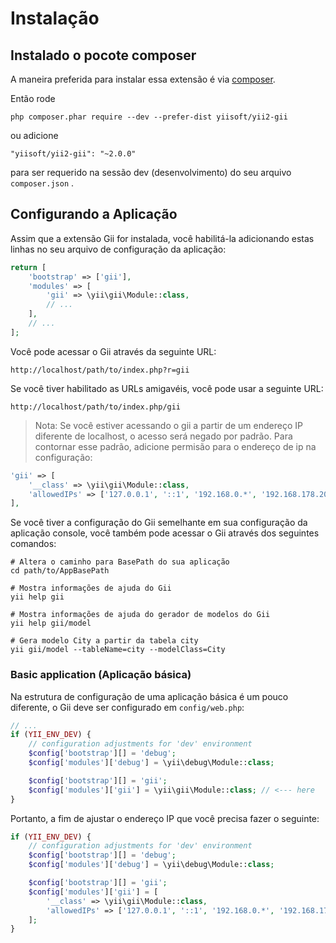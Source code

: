 Instalação
============

## Instalado o pocote composer

A maneira preferida para instalar essa extensão é via [composer](http://getcomposer.org/download/).

Então rode

```
php composer.phar require --dev --prefer-dist yiisoft/yii2-gii
```

ou adicione

```
"yiisoft/yii2-gii": "~2.0.0"
```

para ser requerido na sessão dev (desenvolvimento) do seu  arquivo `composer.json` .


## Configurando a Aplicação

Assim que a extensão Gii for instalada, você habilitá-la adicionando estas linhas no seu arquivo de configuração da aplicação:

```php
return [
    'bootstrap' => ['gii'],
    'modules' => [
        'gii' => \yii\gii\Module::class,
        // ...
    ],
    // ...
];
```

Você pode acessar o Gii através da seguinte URL:

```
http://localhost/path/to/index.php?r=gii
```

Se você tiver habilitado as URLs amigavéis, você pode usar a seguinte URL:

```
http://localhost/path/to/index.php/gii
```

> Nota: Se você estiver acessando o gii a partir de um endereço IP diferente de localhost, o acesso será negado por padrão.
> Para contornar esse padrão, adicione permisão para o endereço de ip na configuração:
>

```php
'gii' => [
    '__class' => \yii\gii\Module::class,
    'allowedIPs' => ['127.0.0.1', '::1', '192.168.0.*', '192.168.178.20'] // adjust this to your needs
],
```

Se você tiver a configuração do Gii semelhante em sua configuração da aplicação console, você também pode acessar o Gii através
dos seguintes comandos:

```
# Altera o caminho para BasePath do sua aplicação
cd path/to/AppBasePath

# Mostra informações de ajuda do Gii
yii help gii

# Mostra informações de ajuda do gerador de modelos do Gii
yii help gii/model

# Gera modelo City a partir da tabela city
yii gii/model --tableName=city --modelClass=City
```

### Basic application (Aplicação básica)

Na estrutura de configuração de uma aplicação básica é um pouco diferente, o Gii deve ser configurado em
`config/web.php`:

```php
// ...
if (YII_ENV_DEV) {
    // configuration adjustments for 'dev' environment
    $config['bootstrap'][] = 'debug';
    $config['modules']['debug'] = \yii\debug\Module::class;

    $config['bootstrap'][] = 'gii';
    $config['modules']['gii'] = \yii\gii\Module::class; // <--- here
}
```

Portanto, a fim de ajustar o endereço IP que você precisa fazer o seguinte:

```php
if (YII_ENV_DEV) {
    // configuration adjustments for 'dev' environment
    $config['bootstrap'][] = 'debug';
    $config['modules']['debug'] = \yii\debug\Module::class;

    $config['bootstrap'][] = 'gii';
    $config['modules']['gii'] = [
        '__class' => \yii\gii\Module::class,
        'allowedIPs' => ['127.0.0.1', '::1', '192.168.0.*', '192.168.178.20'],
    ];
}
```
